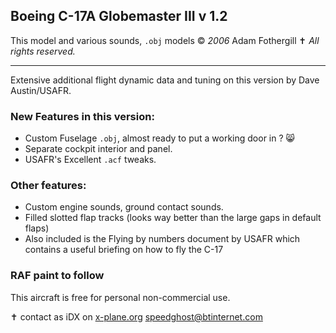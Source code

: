 ## Boeing C-17A Globemaster III v 1.2

This model and various sounds, `.obj` models
:copyright: _2006_ Adam Fothergill :latin_cross: 
_All rights reserved._
***

Extensive additional flight dynamic data and tuning on this version by Dave Austin/USAFR.

### New Features in this version:

- Custom Fuselage `.obj`, almost ready to put a working door in ? :smile_cat: 
- Separate cockpit interior and panel.
- USAFR's Excellent `.acf` tweaks.

### Other features:

- Custom engine sounds, ground contact sounds.
- Filled slotted flap tracks (looks way better than the large gaps in default flaps)
- Also included is the Flying by numbers document by USAFR which contains a useful briefing on how to fly the C-17

### RAF paint to follow

This aircraft is free for personal non-commercial use.

:latin_cross: contact as iDX on [x-plane.org](x-plane.org)
[speedghost@btinternet.com](mailto:speedghost@btinternet.com)
